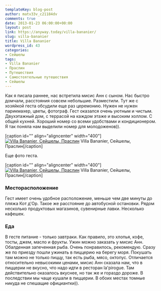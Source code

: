 ```yaml
---
templateKey: blog-post
author: matv33v_c21184dv
comments: true
date: 2013-01-23 06:00:00+00:00
layout: post
link: https://anyway.today/villa-bananier/
slug: villa-bananier
title: Villa Bananier
wordpress_id: 43
categories:
- Сейшелы
tags:
- Villa Bananier
- Праслин
- Путешествия
- Самостоятельные путешествия
- Сейшелы
---
```


Как я писала раннее, нас встретила мисис Анн с сыном. Нас быстро домчали, расстояния совсем небольшие. Разместили. Тут же с хозяйкой геста обсудили еще раз церемонию. Нужен не нужен парикмахер, цветы, фотограф. Гест оказался очень уютным и чистым. Двухэтажный дом, с террасой на каждом этаже и высоким холлом. С общей кухней. Хороший номер со всеми удобствами и кондиционером. Я так поняла нам выделили номер для молодоженов)).







[caption id="" align="aligncenter" width="400"][![Villa Bananier, Сейшелы, Праслин](https://anyway.today/wp-content/uploads/2013/01/MG_0310.jpg)](https://anyway.today/wp-content/uploads/2013/01/MG_0310.jpg) Villa Bananier, Сейшелы, Праслин[/caption]




<!-- more -->

Еще фото геста.




[caption id="" align="aligncenter" width="400"][![Villa Bananier, Сейшелы, Праслин](https://anyway.today/wp-content/uploads/2013/01/IMG_0343.jpg)](https://anyway.today/wp-content/uploads/2013/01/IMG_0343.jpg) Villa Bananier, Сейшелы, Праслин[/caption]






### **Месторасположение**




Гест имеет очень удобное расположение, меньше чем две минуты до пляжа Кот д'Ор. Такое же расстояние до автобусной остановки. Рядом несколько продуктовых магазинов, сувенирные лавки. Несколько кафешек.



    
    



### **Еда**




В гесте питание - только завтраки. Как правило, это хлопья, кофе, тосты, джем, масло и фрукты. Ужин можно заказать у мисис Анн. Обалденная запеченная рыба. Очень понравилось, рекомендую. Сразу же по приезду пошли ужинать в пиццерию на берегу моря. Покушать там можно не только пиццу, так есть рыба, мясо, октопус. Отличается относительно невысокими ценами, мисис Анн сказала нам, что в пиццерии не вкусно, что надо идти в ресторан la'pirogue. Там действительно оказалось вкуснее, но так же и гораздо дороже. В последствии мы чаще кушали в пиццерии. В обоих местах томные никуда не спешащие официантки)).

